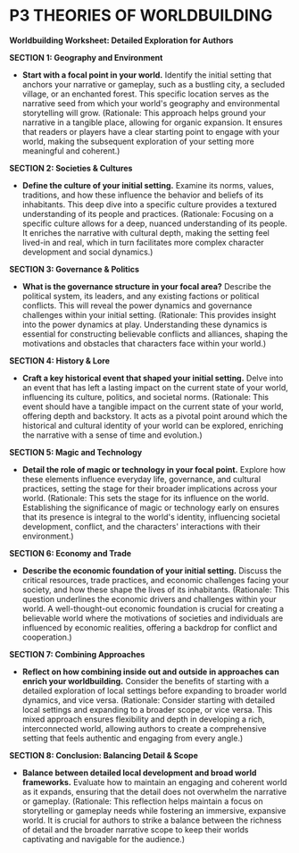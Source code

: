 
# P3  THEORIES OF WORLDBUILDING

**Worldbuilding Worksheet: Detailed Exploration for Authors**

**SECTION 1: Geography and Environment**
- **Start with a focal point in your world.** Identify the initial setting that anchors your narrative or gameplay, such as a bustling city, a secluded village, or an enchanted forest. This specific location serves as the narrative seed from which your world's geography and environmental storytelling will grow. (Rationale: This approach helps ground your narrative in a tangible place, allowing for organic expansion. It ensures that readers or players have a clear starting point to engage with your world, making the subsequent exploration of your setting more meaningful and coherent.)

**SECTION 2: Societies & Cultures**
- **Define the culture of your initial setting.** Examine its norms, values, traditions, and how these influence the behavior and beliefs of its inhabitants. This deep dive into a specific culture provides a textured understanding of its people and practices. (Rationale: Focusing on a specific culture allows for a deep, nuanced understanding of its people. It enriches the narrative with cultural depth, making the setting feel lived-in and real, which in turn facilitates more complex character development and social dynamics.)

**SECTION 3: Governance & Politics**
- **What is the governance structure in your focal area?** Describe the political system, its leaders, and any existing factions or political conflicts. This will reveal the power dynamics and governance challenges within your initial setting. (Rationale: This provides insight into the power dynamics at play. Understanding these dynamics is essential for constructing believable conflicts and alliances, shaping the motivations and obstacles that characters face within your world.)

**SECTION 4: History & Lore**
- **Craft a key historical event that shaped your initial setting.** Delve into an event that has left a lasting impact on the current state of your world, influencing its culture, politics, and societal norms. (Rationale: This event should have a tangible impact on the current state of your world, offering depth and backstory. It acts as a pivotal point around which the historical and cultural identity of your world can be explored, enriching the narrative with a sense of time and evolution.)

**SECTION 5: Magic and Technology**
- **Detail the role of magic or technology in your focal point.** Explore how these elements influence everyday life, governance, and cultural practices, setting the stage for their broader implications across your world. (Rationale: This sets the stage for its influence on the world. Establishing the significance of magic or technology early on ensures that its presence is integral to the world's identity, influencing societal development, conflict, and the characters' interactions with their environment.)

**SECTION 6: Economy and Trade**
- **Describe the economic foundation of your initial setting.** Discuss the critical resources, trade practices, and economic challenges facing your society, and how these shape the lives of its inhabitants. (Rationale: This question underlines the economic drivers and challenges within your world. A well-thought-out economic foundation is crucial for creating a believable world where the motivations of societies and individuals are influenced by economic realities, offering a backdrop for conflict and cooperation.)

**SECTION 7: Combining Approaches**
- **Reflect on how combining inside out and outside in approaches can enrich your worldbuilding.** Consider the benefits of starting with a detailed exploration of local settings before expanding to broader world dynamics, and vice versa. (Rationale: Consider starting with detailed local settings and expanding to a broader scope, or vice versa. This mixed approach ensures flexibility and depth in developing a rich, interconnected world, allowing authors to create a comprehensive setting that feels authentic and engaging from every angle.)

**SECTION 8: Conclusion: Balancing Detail & Scope**
- **Balance between detailed local development and broad world frameworks.** Evaluate how to maintain an engaging and coherent world as it expands, ensuring that the detail does not overwhelm the narrative or gameplay. (Rationale: This reflection helps maintain a focus on storytelling or gameplay needs while fostering an immersive, expansive world. It is crucial for authors to strike a balance between the richness of detail and the broader narrative scope to keep their worlds captivating and navigable for the audience.)